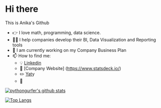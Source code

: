 # Hi there 

This is Anika's Github

- :point_right:  I love math, programming, data science. 
- :woman_scientist:  I help companies develop their BI, Data Visualization and Reporting tools
- :unicorn:  I am currently working on my Company Business Plan
- 📫   How to find me: 
  - :bulb: [Linkedin](https://www.linkedin.com/in/anikarosenzuaig/)
  - :briefcase: [Company Website] (https://www.statsdeck.io/)
  - :pencil2: [Yat](https://y.at/%F0%9F%94%AC%F0%9F%92%BB%E2%9A%A1%F0%9F%8D%92/go)y
  - :office:

[![pythongurfer's github stats](https://github-readme-stats.vercel.app/api?username=pythongurfer&count_private=true&show_icons=true&theme=radical&hide_rank=false)](https://github.com/anuraghazra/github-readme-stats)

[![Top Langs](https://github-readme-stats.vercel.app/api/top-langs/?username=pythongurfer)](https://github.com/pythongurfer/github-readme-stats)
